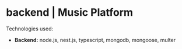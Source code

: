 # backend | Music Platform

Technologies used:
- **Backend:** node.js, nest.js, typescript, mongodb, mongoose, multer
